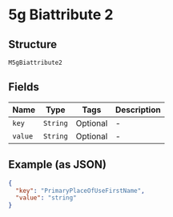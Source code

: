 
# 5g Biattribute 2

## Structure

`M5gBiattribute2`

## Fields

| Name | Type | Tags | Description |
|  --- | --- | --- | --- |
| `key` | `String` | Optional | - |
| `value` | `String` | Optional | - |

## Example (as JSON)

```json
{
  "key": "PrimaryPlaceOfUseFirstName",
  "value": "string"
}
```

